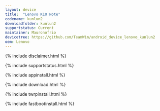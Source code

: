```yaml
---
layout: device
title:  "Lenovo K10 Note"
codename: kunlun2
downloadfolder: kunlun2
supportstatus: Current
maintainer: Mauronofrio
devicetree: https://github.com/TeamWin/android_device_lenovo_kunlun2
oem: Lenovo
---
```


{% include disclaimer.html %}

{% include supportstatus.html %}

{% include appinstall.html %}

{% include download.html %}

{% include twrpinstall.html %}

{% include fastbootinstall.html %}

